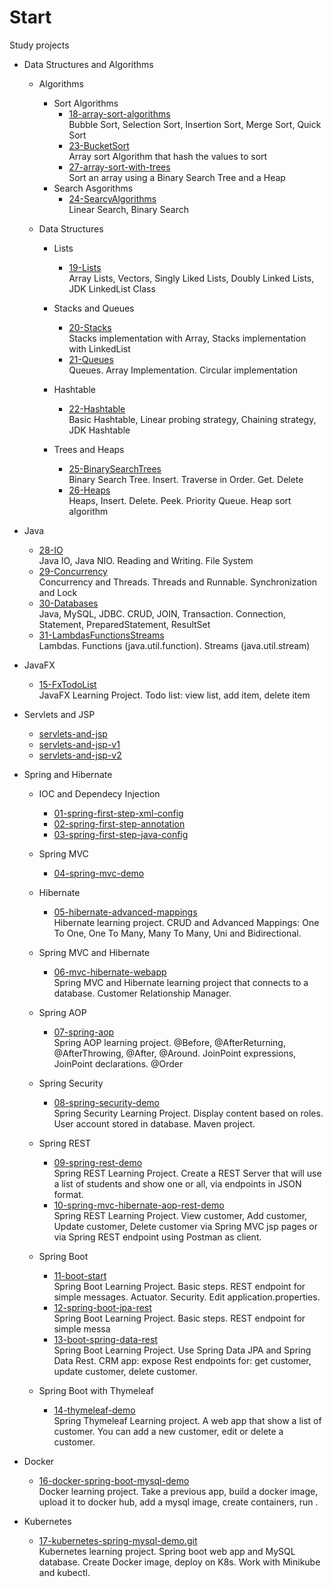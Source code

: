 # Start

Study projects

  - Data Structures and Algorithms  
      -  Algorithms  
          -  Sort Algorithms
             -  [18-array-sort-algorithms](https://github.com/FlorescuAndrei/18-array-sort-algorithms.git)  
             Bubble Sort, Selection Sort, Insertion Sort, Merge Sort, Quick Sort    
             -  [23-BucketSort](https://github.com/FlorescuAndrei/23-BucketSort.git)  
             Array sort Algorithm that hash the values to sort  
             -  [27-array-sort-with-trees](https://github.com/FlorescuAndrei/27-array-sort-with-trees.git)  
             Sort an array using a Binary Search Tree and a Heap
         - Search Asgorithms  
             -  [24-SearcyAlgorithms](https://github.com/FlorescuAndrei/24-SearcyAlgorithms.git)  
             Linear Search, Binary Search   
           
       
 
      -  Data Structures  
          -  Lists    
              -  [19-Lists](https://github.com/FlorescuAndrei/19-Lists.git)  
              Array Lists, Vectors, Singly Liked Lists, Doubly Linked Lists, JDK LinkedList Class
          -  Stacks and Queues  
              -   [20-Stacks](https://github.com/FlorescuAndrei/20-Stacks.git)   
              Stacks implementation with Array, Stacks implementation with LinkedList
              -   [21-Queues](https://github.com/FlorescuAndrei/21-Queues.git)  
              Queues. Array Implementation. Circular implementation
              
          -  Hashtable  
              -  [22-Hashtable](https://github.com/FlorescuAndrei/22-Hashtable.git)  
              Basic Hashtable, Linear probing strategy, Chaining strategy, JDK Hashtable 
          -  Trees and Heaps 
              -  [25-BinarySearchTrees](https://github.com/FlorescuAndrei/25-BinarySearchTrees.git)  
              Binary Search Tree. Insert. Traverse in Order. Get. Delete   
              -  [26-Heaps](https://github.com/FlorescuAndrei/26-Heaps.git)  
              Heaps, Insert. Delete. Peek. Priority Queue. Heap sort algorithm
  
  - Java  
      -  [28-IO](https://github.com/FlorescuAndrei/28-IO.git)  
      Java IO, Java NIO. Reading and Writing. File System  
      -  [29-Concurrency](https://github.com/FlorescuAndrei/29-Concurrency.git)  
      Concurrency and Threads. Threads and Runnable. Synchronization and Lock    
      -  [30-Databases](https://github.com/FlorescuAndrei/30-Databases.git)  
      Java, MySQL, JDBC. CRUD, JOIN, Transaction. Connection, Statement, PreparedStatement, ResultSet
      -  [31-LambdasFunctionsStreams](https://github.com/FlorescuAndrei/31-LambdasFunctionsStreams.git)  
      Lambdas. Functions (java.util.function). Streams (java.util.stream) 

  - JavaFX  
    - [15-FxTodoList](https://github.com/FlorescuAndrei/15-FxTodoList.git)  
    JavaFX Learning Project. Todo list: view list, add item, delete item
  
  - Servlets and JSP
    - [servlets-and-jsp](https://github.com/FlorescuAndrei/servlets-and-jsp.git)
    - [servlets-and-jsp-v1](https://github.com/FlorescuAndrei/servlets-and-jsp-v1.git)
    - [servlets-and-jsp-v2](https://github.com/FlorescuAndrei/servlets-and-jsp-v2.git)
   
  - Spring and Hibernate
  
      - IOC and Dependecy Injection
        - [01-spring-first-step-xml-config](https://github.com/FlorescuAndrei/01-spring-first-step-xml-config.git)
        - [02-spring-first-step-annotation](https://github.com/FlorescuAndrei/02-spring-first-step-annotation.git)
        - [03-spring-first-step-java-config](https://github.com/FlorescuAndrei/03-spring-first-step-java-config.git)
        
      - Spring MVC
        - [04-spring-mvc-demo](https://github.com/FlorescuAndrei/04-spring-mvc-demo.git)
      
      - Hibernate
        - [05-hibernate-advanced-mappings](https://github.com/FlorescuAndrei/05-hibernate-advanced-mappings.git)  
          Hibernate learning project. CRUD and Advanced Mappings: One To One, One To Many, Many To Many, Uni and Bidirectional.
          
       - Spring MVC and Hibernate
         - [06-mvc-hibernate-webapp](https://github.com/FlorescuAndrei/06-mvc-hibernate-webapp.git)  
          Spring MVC and Hibernate learning project that connects to a database. Customer Relationship Manager.  
          
       - Spring AOP
         - [07-spring-aop](https://github.com/FlorescuAndrei/07-spring-aop.git)  
          Spring AOP learning project. @Before, @AfterReturning, @AfterThrowing, @After, @Around. JoinPoint expressions, JoinPoint declarations. @Order  
       
       - Spring Security
         - [08-spring-security-demo](https://github.com/FlorescuAndrei/08-spring-security-demo.git)  
          Spring Security Learning Project. Display content based on roles. User account stored in database. Maven project.  
       
       - Spring REST
         - [09-spring-rest-demo](https://github.com/FlorescuAndrei/09-spring-rest-demo.git)  
          Spring REST Learning Project. Create a REST Server that will use a list of students and show one or all, via endpoints in JSON format.   
         - [10-spring-mvc-hibernate-aop-rest-demo](https://github.com/FlorescuAndrei/10-spring-mvc-hibernate-aop-rest-demo)  
          Spring REST Learning Project. View customer, Add customer, Update customer, Delete customer via Spring MVC jsp pages or via Spring REST endpoint using Postman as client.  
       - Spring Boot
         - [11-boot-start](https://github.com/FlorescuAndrei/11-boot-start.git)  
          Spring Boot Learning Project. Basic steps. REST endpoint for simple messages. Actuator. Security. Edit application.properties.  
         - [12-spring-boot-jpa-rest](https://github.com/FlorescuAndrei/12-spring-boot-jpa-rest.git)  
          Spring Boot Learning Project. Basic steps. REST endpoint for simple messa
         - [13-boot-spring-data-rest](https://github.com/FlorescuAndrei/13-boot-spring-data-rest.git)  
          Spring Boot Learning Project. Use Spring Data JPA and Spring Data Rest. CRM app: expose Rest endpoints for: get customer, update customer, delete customer.  
          
       - Spring Boot with Thymeleaf
         - [14-thymeleaf-demo](https://github.com/FlorescuAndrei/14-thymeleaf-demo.git)  
         Spring Thymeleaf Learning project.  A web app that show a list of customer. You can add a new customer, edit or delete a customer.    
               
  - Docker
       - [16-docker-spring-boot-mysql-demo](https://github.com/FlorescuAndrei/16-docker-spring-boot-mysql-demo.git)  
        Docker learning project. Take a previous app, build a docker image, upload it to docker hub, add a mysql image, create containers, run .  
          
   - Kubernetes
      - [17-kubernetes-spring-mysql-demo.git](https://github.com/FlorescuAndrei/17-kubernetes-spring-mysql-demo.git)  
        Kubernetes learning project. Spring boot web app and MySQL database. Create Docker image, deploy on K8s. Work with Minikube and kubectl.

       
 
